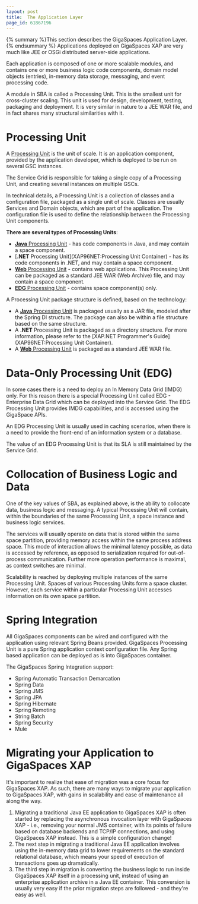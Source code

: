 ```yaml
---
layout: post
title:  The Application Layer
page_id: 61867196
---
```


{% summary %}This section describes the GigaSpaces Application Layer.{% endsummary %}
Applications deployed on GigaSpaces XAP are very much like JEE or OSGi distributed server-side applications.

Each application is composed of one or more scalable modules, and contains one or more business logic code components, domain model objects (entries), in-memory data storage, messaging, and event processing code.

A module in SBA is called a Processing Unit. This is the smallest unit for cross-cluster scaling. This unit is used for design, development, testing, packaging and deployment. It is very similar in nature to a JEE WAR file, and in fact shares many structural similarities with it.

# Processing Unit

A [Processing Unit](/xap96/packaging-and-deployment.html) is the unit of scale. It is an application component, provided by the application developer, which is deployed to be run on several GSC instances.

The Service Grid is responsible for taking a single copy of a Processing Unit, and creating several instances on multiple GSCs.

In technical details, a Processing Unit is a collection of classes and a configuration file, packaged as a single unit of scale. Classes are usually Services and Domain objects, which are part of the application. The configuration file is used to define the relationship between the Processing Unit components.

**There are several types of Processing Units**:

- [**Java** Processing Unit](/xap96/packaging-and-deployment.html) - has code components in Java, and may contain a space component.
- [**.NET** Processing Unit](XAP96NET:Processing Unit Container) -  has its code components in .NET, and may contain a space component.
- [**Web** Processing Unit](/xap96/web-processing-unit-container.html) - contains web applications. This Processing Unit can be packaged as a standard JEE WAR (Web Archive) file, and may contain a space component.
- [**EDG** Processing Unit](/xap96/the-processing-unit-structure-and-configuration.html#dataOnlyPUs) - contains space component(s) only.

A Processing Unit package structure is defined, based on the technology:

- A [**Java** Processing Unit](/xap96/the-processing-unit-structure-and-configuration.html) is packaged usually as a JAR file, modeled after the Spring DI structure. The package can also be within a file structure based on the same structure.
- A **.NET** Processing Unit is packaged as a directory structure. For more information, please refer to the [XAP.NET Programmer's Guide](XAP96NET:Processing Unit Container).
- A [**Web** Processing Unit](/xap96/web-processing-unit-container.html#Deployment) is packaged as a standard JEE WAR file.

# Data-Only Processing Unit (EDG)

In some cases there is a need to deploy an In Memory Data Grid (IMDG) only. For this reason there is a special Processing Unit called EDG - Enterprise Data Grid which can be deployed into the Service Grid. The EDG Processing Unit provides IMDG capabilities, and is accessed using the GigaSpace APIs.

An EDG Processing Unit is usually used in caching scenarios, when there is a need to provide the front-end of an information system or a database.

The value of an EDG Processing Unit is that its SLA is still maintained by the Service Grid.

# Collocation of Business Logic and Data

One of the key values of SBA, as explained above, is the ability to collocate data, business logic and messaging. A typical Processing Unit will contain, within the boundaries of the same Processing Unit, a space instance and business logic services.

The services will usually operate on data that is stored within the same space partition, providing memory access within the same process address space. This mode of interaction allows the minimal latency possible, as data is accessed by reference, as opposed to serialization required for out-of-process communication. Further more operation performance is maximal, as context switches are minimal.

Scalability is reached by deploying multiple instances of the same Processing Unit. Spaces of various Processing Units form a space cluster. However, each service within a particular Processing Unit accesses information on its own space partition.

# Spring Integration

All GigaSpaces components can be wired and configured with the application using relevant Spring Beans provided.
GigaSpaces Processing Unit is a pure Spring application context configuration file. Any Spring based application can be deployed as is into GigaSpaces container.

The GigaSpaces Spring Integration support:

- Spring Automatic Transaction Demarcation
- Spring Data
- Spring JMS
- Spring JPA
- Spring Hibernate
- Spring Remoting
- String Batch
- Spring Security
- Mule

# Migrating your Application to GigaSpaces XAP

It's important to realize that ease of migration was a core focus for GigaSpaces XAP. As such, there are many ways to migrate your application to GigaSpaces XAP, with gains in scalability and ease of maintenance all along the way.

1. Migrating a traditional Java EE application to GigaSpaces XAP is often started by replacing the asynchronous invocation layer with GigaSpaces XAP - i.e., removing your normal JMS container, with its points of failure based on database backends and TCP/IP connections, and using GigaSpaces XAP instead. This is a simple configuration change!
1. The next step in migrating a traditional Java EE application involves using the in-memory data grid to lower requirements on the standard relational database, which means your speed of execution of transactions goes up dramatically.
1. The third step in migration is converting the business logic to run inside GigaSpaces XAP itself in a processing unit, instead of using an enterprise application archive in a Java EE container. This conversion is usually very easy if the prior migration steps are followed - and they're easy as well.
